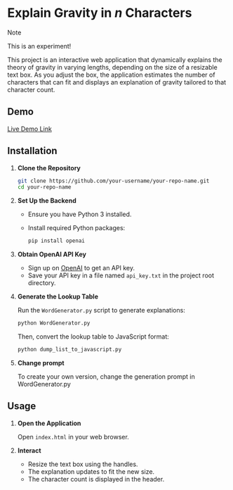 # Explain Gravity in *n* Characters

> [!NOTE]  
> This is an experiment!

This project is an interactive web application that dynamically explains the theory of gravity in varying lengths, depending on the size of a resizable text box. As you adjust the box, the application estimates the number of characters that can fit and displays an explanation of gravity tailored to that character count.

## Demo

[Live Demo Link](https://matthiasheim3d.github.io/gravity-explained-in-n-characters/)

## Installation

1. **Clone the Repository**

   ```bash
   git clone https://github.com/your-username/your-repo-name.git
   cd your-repo-name
   ```

2. **Set Up the Backend**

   - Ensure you have Python 3 installed.
   - Install required Python packages:

     ```bash
     pip install openai
     ```

3. **Obtain OpenAI API Key**

   - Sign up on [OpenAI](https://openai.com/) to get an API key.
   - Save your API key in a file named `api_key.txt` in the project root directory.

4. **Generate the Lookup Table**

   Run the `WordGenerator.py` script to generate explanations:

   ```bash
   python WordGenerator.py
   ```

   Then, convert the lookup table to JavaScript format:

   ```bash
   python dump_list_to_javascript.py
   ```

5. **Change prompt**

   To create your own version, change the generation prompt in WordGenerator.py 

## Usage

1. **Open the Application**

   Open `index.html` in your web browser.

2. **Interact**

   - Resize the text box using the handles.
   - The explanation updates to fit the new size.
   - The character count is displayed in the header.
